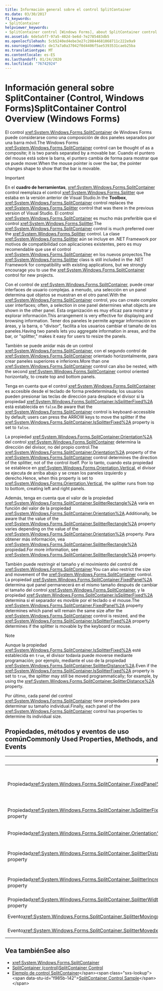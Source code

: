 ```yaml
---
title: Información general sobre el control SplitContainer
ms.date: 03/30/2017
f1_keywords:
- SplitContainer
helpviewer_keywords:
- SplitContainer control [Windows Forms], about SplitContainer control
ms.assetid: 6de5a5f7-97a5-402d-be6d-7e2785483db5
ms.openlocfilehash: 5cb5240ed4ebe3e27c20844681068711c222e9a9
ms.sourcegitcommit: de17a7a0a37042f0d4406f5ae5393531caeb25ba
ms.translationtype: MT
ms.contentlocale: es-ES
ms.lasthandoff: 01/24/2020
ms.locfileid: "76742924"
---
```

# <a name="splitcontainer-control-overview-windows-forms"></a><span data-ttu-id="f985b-102">Información general sobre SplitContainer (Control, Windows Forms)</span><span class="sxs-lookup"><span data-stu-id="f985b-102">SplitContainer Control Overview (Windows Forms)</span></span>
<span data-ttu-id="f985b-103">El control <xref:System.Windows.Forms.SplitContainer> de Windows Forms puede considerarse como una composición de dos paneles separados por una barra móvil.</span><span class="sxs-lookup"><span data-stu-id="f985b-103">The Windows Forms <xref:System.Windows.Forms.SplitContainer> control can be thought of as a composite; it is two panels separated by a movable bar.</span></span> <span data-ttu-id="f985b-104">Cuando el puntero del mouse está sobre la barra, el puntero cambia de forma para mostrar que se puede mover.</span><span class="sxs-lookup"><span data-stu-id="f985b-104">When the mouse pointer is over the bar, the pointer changes shape to show that the bar is movable.</span></span>  
  
> [!IMPORTANT]
> <span data-ttu-id="f985b-105">En el **cuadro de herramientas**, <xref:System.Windows.Forms.SplitContainer> control reemplaza el control <xref:System.Windows.Forms.Splitter> que estaba en la versión anterior de Visual Studio.</span><span class="sxs-lookup"><span data-stu-id="f985b-105">In the **Toolbox**, <xref:System.Windows.Forms.SplitContainer> control replaces the <xref:System.Windows.Forms.Splitter> control that was there in the previous version of Visual Studio.</span></span> <span data-ttu-id="f985b-106">El control <xref:System.Windows.Forms.SplitContainer> es mucho más preferible que el control <xref:System.Windows.Forms.Splitter>.</span><span class="sxs-lookup"><span data-stu-id="f985b-106">The <xref:System.Windows.Forms.SplitContainer> control is much preferred over the <xref:System.Windows.Forms.Splitter> control.</span></span> <span data-ttu-id="f985b-107">La clase <xref:System.Windows.Forms.Splitter> aún se incluye en .NET Framework por motivos de compatibilidad con aplicaciones existentes, pero es muy recomendable que use el control <xref:System.Windows.Forms.SplitContainer> en los nuevos proyectos.</span><span class="sxs-lookup"><span data-stu-id="f985b-107">The <xref:System.Windows.Forms.Splitter> class is still included in the .NET Framework for compatibility with existing applications, but we strongly encourage you to use the <xref:System.Windows.Forms.SplitContainer> control for new projects.</span></span>  
  
 <span data-ttu-id="f985b-108">Con el control de <xref:System.Windows.Forms.SplitContainer>, puede crear interfaces de usuario complejas. a menudo, una selección en un panel determina qué objetos se muestran en el otro panel.</span><span class="sxs-lookup"><span data-stu-id="f985b-108">With the <xref:System.Windows.Forms.SplitContainer> control, you can create complex user interfaces; often, a selection in one panel determines what objects are shown in the other panel.</span></span> <span data-ttu-id="f985b-109">Esta organización es muy eficaz para mostrar y explorar información.</span><span class="sxs-lookup"><span data-stu-id="f985b-109">This arrangement is very effective for displaying and browsing information.</span></span> <span data-ttu-id="f985b-110">Tener dos paneles le permite agregar información en áreas, y la barra, o "divisor", facilita a los usuarios cambiar el tamaño de los paneles.</span><span class="sxs-lookup"><span data-stu-id="f985b-110">Having two panels lets you aggregate information in areas, and the bar, or "splitter," makes it easy for users to resize the panels.</span></span>  
  
 <span data-ttu-id="f985b-111">También se puede anidar más de un control <xref:System.Windows.Forms.SplitContainer>, con el segundo control de <xref:System.Windows.Forms.SplitContainer> orientado horizontalmente, para crear paneles superiores e inferiores.</span><span class="sxs-lookup"><span data-stu-id="f985b-111">More than one <xref:System.Windows.Forms.SplitContainer> control can also be nested, with the second <xref:System.Windows.Forms.SplitContainer> control oriented horizontally, to create top and bottom panels.</span></span>  
  
 <span data-ttu-id="f985b-112">Tenga en cuenta que el control <xref:System.Windows.Forms.SplitContainer> es accesible desde el teclado de forma predeterminada; los usuarios pueden presionar las teclas de dirección para desplace el divisor si la propiedad <xref:System.Windows.Forms.SplitContainer.IsSplitterFixed%2A> está establecida en `false`.</span><span class="sxs-lookup"><span data-stu-id="f985b-112">Be aware that the <xref:System.Windows.Forms.SplitContainer> control is keyboard-accessible by default; users can press the ARROW keys to move the splitter if the <xref:System.Windows.Forms.SplitContainer.IsSplitterFixed%2A> property is set to `false`.</span></span>  
  
 <span data-ttu-id="f985b-113">La propiedad <xref:System.Windows.Forms.SplitContainer.Orientation%2A> del control <xref:System.Windows.Forms.SplitContainer> determina la dirección del divisor, no del propio control.</span><span class="sxs-lookup"><span data-stu-id="f985b-113">The <xref:System.Windows.Forms.SplitContainer.Orientation%2A> property of the <xref:System.Windows.Forms.SplitContainer> control determines the direction of the splitter, not of the control itself.</span></span> <span data-ttu-id="f985b-114">Por lo tanto, cuando esta propiedad se establece en <xref:System.Windows.Forms.Orientation.Vertical>, el divisor se ejecuta de arriba abajo y se crean los paneles izquierdo y derecho.</span><span class="sxs-lookup"><span data-stu-id="f985b-114">Hence, when this property is set to <xref:System.Windows.Forms.Orientation.Vertical>, the splitter runs from top to bottom, creating left and right panels.</span></span>  
  
 <span data-ttu-id="f985b-115">Además, tenga en cuenta que el valor de la propiedad <xref:System.Windows.Forms.SplitContainer.SplitterRectangle%2A> varía en función del valor de la propiedad <xref:System.Windows.Forms.SplitContainer.Orientation%2A>.</span><span class="sxs-lookup"><span data-stu-id="f985b-115">Additionally, be aware that the value of the <xref:System.Windows.Forms.SplitContainer.SplitterRectangle%2A> property varies depending on the value of the <xref:System.Windows.Forms.SplitContainer.Orientation%2A> property.</span></span> <span data-ttu-id="f985b-116">Para obtener más información, vea <xref:System.Windows.Forms.SplitContainer.SplitterRectangle%2A> propiedad.</span><span class="sxs-lookup"><span data-stu-id="f985b-116">For more information, see <xref:System.Windows.Forms.SplitContainer.SplitterRectangle%2A> property.</span></span>  
  
 <span data-ttu-id="f985b-117">También puede restringir el tamaño y el movimiento del control de <xref:System.Windows.Forms.SplitContainer>.</span><span class="sxs-lookup"><span data-stu-id="f985b-117">You can also restrict the size and movement of the <xref:System.Windows.Forms.SplitContainer> control.</span></span> <span data-ttu-id="f985b-118">La propiedad <xref:System.Windows.Forms.SplitContainer.FixedPanel%2A> determina qué panel permanecerá en el mismo tamaño después de cambiar el tamaño del control <xref:System.Windows.Forms.SplitContainer>, y la propiedad <xref:System.Windows.Forms.SplitContainer.IsSplitterFixed%2A> determina si el separador es movible por el teclado o el mouse.</span><span class="sxs-lookup"><span data-stu-id="f985b-118">The <xref:System.Windows.Forms.SplitContainer.FixedPanel%2A> property determines which panel will remain the same size after the <xref:System.Windows.Forms.SplitContainer> control is resized, and the <xref:System.Windows.Forms.SplitContainer.IsSplitterFixed%2A> property determines if the splitter is movable by the keyboard or mouse.</span></span>  
  
> [!NOTE]
> <span data-ttu-id="f985b-119">Aunque la propiedad <xref:System.Windows.Forms.SplitContainer.IsSplitterFixed%2A> esté establecida en `true`, el divisor todavía puede moverse mediante programación; por ejemplo, mediante el uso de la propiedad <xref:System.Windows.Forms.SplitContainer.SplitterDistance%2A>.</span><span class="sxs-lookup"><span data-stu-id="f985b-119">Even if the <xref:System.Windows.Forms.SplitContainer.IsSplitterFixed%2A> property is set to `true`, the splitter may still be moved programmatically; for example, by using the <xref:System.Windows.Forms.SplitContainer.SplitterDistance%2A> property.</span></span>  
  
 <span data-ttu-id="f985b-120">Por último, cada panel del control <xref:System.Windows.Forms.SplitContainer> tiene propiedades para determinar su tamaño individual.</span><span class="sxs-lookup"><span data-stu-id="f985b-120">Finally, each panel of the <xref:System.Windows.Forms.SplitContainer> control has properties to determine its individual size.</span></span>  
  
## <a name="commonly-used-properties-methods-and-events"></a><span data-ttu-id="f985b-121">Propiedades, métodos y eventos de uso común</span><span class="sxs-lookup"><span data-stu-id="f985b-121">Commonly Used Properties, Methods, and Events</span></span>  
  
|<span data-ttu-id="f985b-122">Name</span><span class="sxs-lookup"><span data-stu-id="f985b-122">Name</span></span>|<span data-ttu-id="f985b-123">Descripción</span><span class="sxs-lookup"><span data-stu-id="f985b-123">Description</span></span>|  
|----------|-----------------|  
|<span data-ttu-id="f985b-124">Propiedad<xref:System.Windows.Forms.SplitContainer.FixedPanel%2A></span><span class="sxs-lookup"><span data-stu-id="f985b-124"><xref:System.Windows.Forms.SplitContainer.FixedPanel%2A> property</span></span>|<span data-ttu-id="f985b-125">Determina qué panel permanecerá en el mismo tamaño después de cambiar el tamaño del control <xref:System.Windows.Forms.SplitContainer>.</span><span class="sxs-lookup"><span data-stu-id="f985b-125">Determines which panel will remain the same size after the <xref:System.Windows.Forms.SplitContainer> control is resized.</span></span>|  
|<span data-ttu-id="f985b-126">Propiedad<xref:System.Windows.Forms.SplitContainer.IsSplitterFixed%2A></span><span class="sxs-lookup"><span data-stu-id="f985b-126"><xref:System.Windows.Forms.SplitContainer.IsSplitterFixed%2A> property</span></span>|<span data-ttu-id="f985b-127">Determina si el divisor se puede moverse con el teclado o el mouse.</span><span class="sxs-lookup"><span data-stu-id="f985b-127">Determines if the splitter can be moved with the keyboard or mouse.</span></span>|  
|<span data-ttu-id="f985b-128">Propiedad<xref:System.Windows.Forms.SplitContainer.Orientation%2A></span><span class="sxs-lookup"><span data-stu-id="f985b-128"><xref:System.Windows.Forms.SplitContainer.Orientation%2A> property</span></span>|<span data-ttu-id="f985b-129">Determina si el divisor está organizado vertical u horizontalmente.</span><span class="sxs-lookup"><span data-stu-id="f985b-129">Determines if the splitter is arranged vertically or horizontally.</span></span>|  
|<span data-ttu-id="f985b-130">Propiedad<xref:System.Windows.Forms.SplitContainer.SplitterDistance%2A></span><span class="sxs-lookup"><span data-stu-id="f985b-130"><xref:System.Windows.Forms.SplitContainer.SplitterDistance%2A> property</span></span>|<span data-ttu-id="f985b-131">Determina la distancia en píxeles desde el borde izquierdo o superior hasta la barra divisora movible.</span><span class="sxs-lookup"><span data-stu-id="f985b-131">Determines the distance in pixels from the left or upper edge to the movable splitter bar.</span></span>|  
|<span data-ttu-id="f985b-132">Propiedad<xref:System.Windows.Forms.SplitContainer.SplitterIncrement%2A></span><span class="sxs-lookup"><span data-stu-id="f985b-132"><xref:System.Windows.Forms.SplitContainer.SplitterIncrement%2A> property</span></span>|<span data-ttu-id="f985b-133">Determina la distancia mínima, en píxeles, que el usuario puede pasar al divisor.</span><span class="sxs-lookup"><span data-stu-id="f985b-133">Determines the minimum distance, in pixels, that the splitter can be moved by the user.</span></span>|  
|<span data-ttu-id="f985b-134">Propiedad<xref:System.Windows.Forms.SplitContainer.SplitterWidth%2A></span><span class="sxs-lookup"><span data-stu-id="f985b-134"><xref:System.Windows.Forms.SplitContainer.SplitterWidth%2A> property</span></span>|<span data-ttu-id="f985b-135">Determina el grosor, en píxeles, del divisor.</span><span class="sxs-lookup"><span data-stu-id="f985b-135">Determines the thickness, in pixels, of the splitter.</span></span>|  
|<span data-ttu-id="f985b-136">Evento<xref:System.Windows.Forms.SplitContainer.SplitterMoving></span><span class="sxs-lookup"><span data-stu-id="f985b-136"><xref:System.Windows.Forms.SplitContainer.SplitterMoving> event</span></span>|<span data-ttu-id="f985b-137">Se produce cuando se mueve el divisor.</span><span class="sxs-lookup"><span data-stu-id="f985b-137">Occurs when the splitter is moving.</span></span>|  
|<span data-ttu-id="f985b-138">Evento<xref:System.Windows.Forms.SplitContainer.SplitterMoved></span><span class="sxs-lookup"><span data-stu-id="f985b-138"><xref:System.Windows.Forms.SplitContainer.SplitterMoved> event</span></span>|<span data-ttu-id="f985b-139">Se produce cuando se mueve el divisor.</span><span class="sxs-lookup"><span data-stu-id="f985b-139">Occurs when the splitter has moved.</span></span>|  
  
## <a name="see-also"></a><span data-ttu-id="f985b-140">Vea también</span><span class="sxs-lookup"><span data-stu-id="f985b-140">See also</span></span>

- <xref:System.Windows.Forms.SplitContainer>
- [<span data-ttu-id="f985b-141">SplitContainer (control)</span><span class="sxs-lookup"><span data-stu-id="f985b-141">SplitContainer Control</span></span>](splitcontainer-control-windows-forms.md)
- <span data-ttu-id="f985b-142">[Ejemplo de control SplitContainer](https://docs.microsoft.com/previous-versions/visualstudio/visual-studio-2008/0ffz7d1b(v=vs.90))</span><span class="sxs-lookup"><span data-stu-id="f985b-142">[SplitContainer Control Sample](https://docs.microsoft.com/previous-versions/visualstudio/visual-studio-2008/0ffz7d1b(v=vs.90))</span></span>
